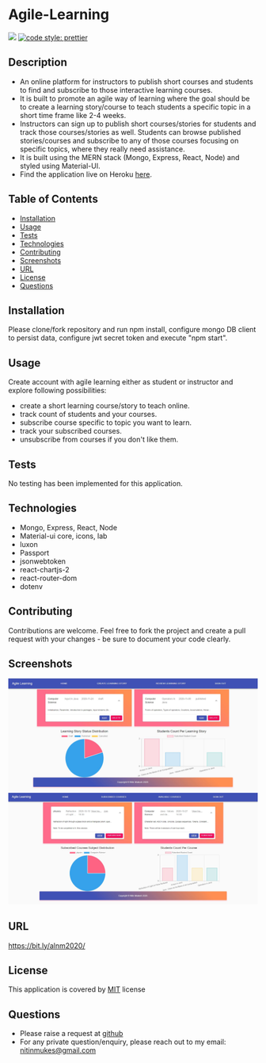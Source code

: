# Agile-Learning
[![](https://img.shields.io/badge/License-MIT-green)](#license)
[![code style: prettier](https://img.shields.io/badge/code_style-prettier-ff69b4.svg?style=flat-square)](https://github.com/prettier/prettier)

## Description
* An online platform for instructors to publish short courses and students to find and subscribe to those interactive learning courses.
* It is built to promote an agile way of learning where the goal should be to create a learning story/course to teach students a specific topic in a short time frame like 2-4 weeks.
* Instructors can sign up to publish short courses/stories for students and track those courses/stories as well. Students can browse published stories/courses and subscribe to any of those courses focusing on specific topics, where they really need assistance. 
* It is built using the MERN stack (Mongo, Express, React, Node) and styled using Material-UI.
* Find the application live on Heroku [here](https://agile-learning.herokuapp.com/).

## Table of Contents
* [Installation](#installation)
* [Usage](#usage)
* [Tests](#tests)
* [Technologies](#technologies)
* [Contributing](#contributing)
* [Screenshots](#screenshots)
* [URL](#url)
* [License](#license)
* [Questions](#questions)

## Installation
Please clone/fork repository and run npm install, configure mongo DB client to persist data, configure jwt secret token and execute "npm start".

## Usage
Create account with agile learning either as student or instructor and explore following possibilities:
* create a short learning course/story to teach online.
* track count of students and your courses.
* subscribe course specific to topic you want to learn.
* track your subscribed courses.
* unsubscribe from courses if you don't like them.

## Tests
No testing has been implemented for this application.

## Technologies
* Mongo, Express, React, Node
* Material-ui core, icons, lab
* luxon
* Passport
* jsonwebtoken
* react-chartjs-2
* react-router-dom
* dotenv

## Contributing
Contributions are welcome. Feel free to fork the project and create a pull request with your changes - be sure to document your code clearly.

## Screenshots
![Instructor_Home](./readme/Instructor_Home.JPG)
![Student_Home](./readme/Student_Home.JPG)

## URL
https://bit.ly/alnm2020/

## License
This application is covered by [MIT](./LICENSE) license

## Questions
* Please raise a request at [github](https://github.com/nitinmuk)
* For any private question/enquiry, please reach out to my email: nitinmukes@gmail.com





